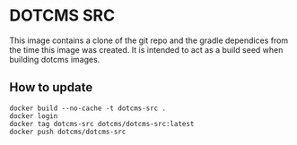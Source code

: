 # DOTCMS SRC

This image contains a clone of the git repo and the gradle dependices from the time this image was created.  It is intended to act as a build seed when building dotcms images.

## How to update
```
docker build --no-cache -t dotcms-src .
docker login
docker tag dotcms-src dotcms/dotcms-src:latest
docker push dotcms/dotcms-src

```
